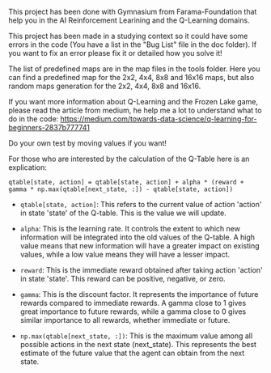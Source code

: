 This project has been done with Gymnasium from Farama-Foundation that help you in the AI Reinforcement Learining and the Q-Learning domains.

This project has been made in a studying context so it could have some errors in the code (You have a list in the "Bug List" file in the doc folder).
If you want to fix an error please fix it or detailed how you solve it!

The list of predefined maps are in the map files in the tools folder. Here you can find a predefined map for the 2x2, 4x4, 8x8 and 16x16 maps, but also random maps generation for the 2x2, 4x4, 8x8 and 16x16.

If you want more information about Q-Learning and the Frozen Lake game, please read the article from medium, he help me a lot to understand what to do in the code: https://medium.com/towards-data-science/q-learning-for-beginners-2837b777741

Do your own test by moving values if you want!

For those who are interested by the calculation of the Q-Table here is an explication:

`qtable[state, action] = qtable[state, action] + alpha * (reward + gamma * np.max(qtable[next_state, :]) - qtable[state, action])`

- `qtable[state, action]`: This refers to the current value of action 'action' in state 'state' of the Q-table. This is the value we will update.

- `alpha`: This is the learning rate. It controls the extent to which new information will be integrated into the old values of the Q-table. A high value means that new information will have a greater impact on existing values, while a low value means they will have a lesser impact.

- `reward`: This is the immediate reward obtained after taking action 'action' in state 'state'. This reward can be positive, negative, or zero.

- `gamma`: This is the discount factor. It represents the importance of future rewards compared to immediate rewards. A gamma close to 1 gives great importance to future rewards, while a gamma close to 0 gives similar importance to all rewards, whether immediate or future.

- `np.max(qtable[next_state, :])`: This is the maximum value among all possible actions in the next state (next_state). This represents the best estimate of the future value that the agent can obtain from the next state.
